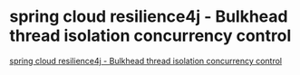 # spring cloud resilience4j - Bulkhead thread isolation concurrency control
[spring cloud resilience4j - Bulkhead thread isolation concurrency control](https://aiwithcloud.com/2022/09/16/spring_cloud_resilience4j___bulkhead_thread_isolation_concurrency_control/)